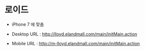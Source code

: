 # 로이드

- iPhone 7 에 맞춤

- Desktop URL : <http://lloyd.elandmall.com/main/initMain.action>
- Mobile URL : <http://m-lloyd.elandmall.com/main/initMain.action>
